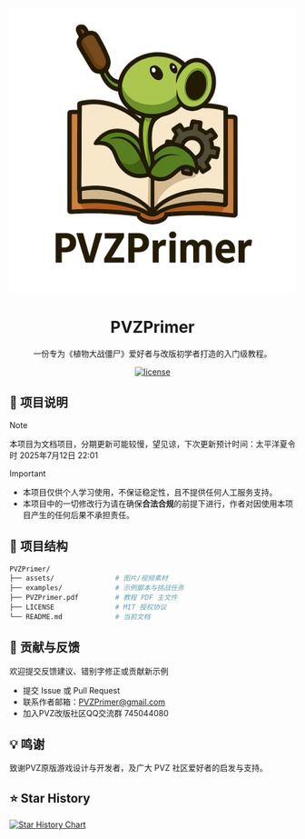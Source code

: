 <div align="center">
<p align="center">
  <img src="PVZPrimer.png" alt="PVZPrimer Docs" width="580"/>
</p>

# PVZPrimer

一份专为《植物大战僵尸》爱好者与改版初学者打造的入门级教程。

<p align="center">
  <a href="https://raw.githubusercontent.com/PVZPrimer/PVZPrimer/main/LICENSE">
    <img src="https://img.shields.io/github/license/PVZPrimer/PVZPrimer?color=brightgreen" alt="license">
  </a>
</p>
</div>

## 📝 项目说明
> [!NOTE]  
> 本项目为文档项目，分期更新可能较慢，望见谅，下次更新预计时间：太平洋夏令时 2025年7月12日 22:01

> [!IMPORTANT]  
> - 本项目仅供个人学习使用，不保证稳定性，且不提供任何人工服务支持。
> - 本项目中的一切修改行为请在确保**合法合规**的前提下进行，作者对因使用本项目产生的任何后果不承担责任。

## 🧩 项目结构

```bash
PVZPrimer/
├── assets/               # 图片/视频素材
├── examples/             # 示例脚本与挑战任务
├── PVZPrimer.pdf         # 教程 PDF 主文件
├── LICENSE               # MIT 授权协议
└── README.md             # 当前文档
```

## 📣 贡献与反馈

欢迎提交反馈建议、错别字修正或贡献新示例
* 提交 Issue 或 Pull Request
* 联系作者邮箱：PVZPrimer@gmail.com
* 加入PVZ改版社区QQ交流群 745044080

## 💡 鸣谢
致谢PVZ原版游戏设计与开发者，及广大 PVZ 社区爱好者的启发与支持。

## ⭐️ Star History

[![Star History Chart](https://api.star-history.com/svg?repos=PVZPrimer/PVZPrimer&type=Date)](https://www.star-history.com/#PVZPrimer/PVZPrimer&Date)